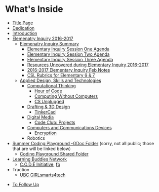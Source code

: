 # What's Inside

* [Title Page](title-page.md)
* [Dedication](dedication.md)
* [Introduction](README.md)
* [Elemenatry Inquiry 2016-2017](inq-2016-2017.md)
  * [Elemenatry Inquiry Summary](2016-2017-elementary-inquiry.md)
    * [Elementary Inquiry Session One Agenda](session-one-agenda.md)
    * [Elementary Inquiry Session Two Agenda](session-two-agenda.md)
    * [Elementary Inquiry Session Three Agenda](session-three-agenda.md)
    * [Resources Uncovered during Elementary Inquiry 2016-2017](20162017-elem-resources.md)
    * [2016-2017 Elementary Inquiry Feb Notes](20162017-elem-inq-febnotes.md)
    * [CSL Rubrics for Elementary 6 & 7](csl-elem.md)
  * [Applied Design, Skills and Technologies](adst.md)
    * [Computational Thinking](computational-thinking.md)
       * [Hour of Code](hour-of-code.md)
       * [Computing Without Computers](computing-without-computers.md)
       * [CS Unplugged](csunplugged.md)
    * [Drafting & 3D Design](3d-design.md)
       * [TinkerCad](tinkercad.md)
    * [Digital Media](digital-media.md)
      * [Code Club: Projects](code-club.md)
    * [Computers and Communications Devices](devices.md)
       * [Encryption](encryption.md)
    * Robotics   
* [Summer Coding Playground -GDoc Folder](https://drive.google.com/drive/folders/0BysMfTbvAUUVT2cwUmE5STM3ZG8?usp=sharing) \(sorry, not all public; those that are will be linked below)
  * [Coding Playground Shared Folder](https://drive.google.com/open?id=0BysMfTbvAUUVb0QzWWsyUHk0b0k)
* [Learning Buddies Network](learning-buddies.md)
  * [C.O.D.E Initiative](http://thecodeinitiative.ca/#about), [fb](https://www.facebook.com/pg/theCODEinitiative/about/)
* Traction
  * [UBC GIRLsmarts4tech](http://www.cs.ubc.ca/girlsmarts4tech/resources/4parents/broadridgeResources.html)
- [To Follow Up](to-follow-up.md)
  
  
